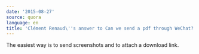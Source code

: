 ```yaml
---
date: '2015-08-27'
source: quora
language: en
title: 'Clément Renaud\''s answer to Can we send a pdf through WeChat?'
---
```


The easiest way is to send screenshots and to attach a download link.
